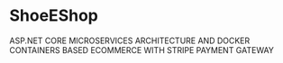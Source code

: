# ShoeEShop
ASP.NET CORE MICROSERVICES ARCHITECTURE AND DOCKER CONTAINERS BASED ECOMMERCE WITH STRIPE PAYMENT GATEWAY

